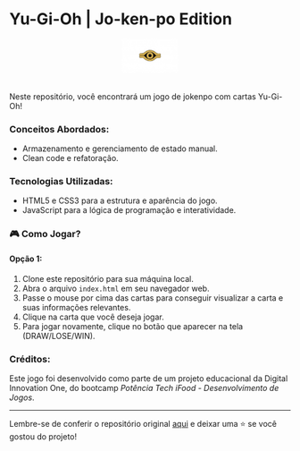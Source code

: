 # Yu-Gi-Oh | Jo-ken-po Edition

<div align = "center">
  <img width = 100px src="./src/assets/icons/eye.jpg" alt="Símbolo de olho de Yu-Gi-Oh">
</div>
<br>

Neste repositório, você encontrará um jogo de jokenpo com cartas Yu-Gi-Oh!


### Conceitos Abordados:

- Armazenamento e gerenciamento de estado manual.
- Clean code e refatoração.


### Tecnologias Utilizadas:

-   HTML5 e CSS3 para a estrutura e aparência do jogo.
-   JavaScript para a lógica de programação e interatividade.

### 🎮 Como Jogar?
#### Opção 1:
1.  Clone este repositório para sua máquina local.
2.  Abra o arquivo  `index.html`  em seu navegador web.
3.  Passe o mouse por cima das cartas para conseguir visualizar a carta e suas informações relevantes.
4.  Clique na carta que você deseja jogar.
5.  Para jogar novamente, clique no botão que aparecer na tela (DRAW/LOSE/WIN).


### Créditos:

Este jogo foi desenvolvido como parte de um projeto educacional da Digital Innovation One, do bootcamp *Potência Tech iFood - Desenvolvimento de Jogos*.


----------

Lembre-se de conferir o repositório original  [aqui](https://github.com/digitalinnovationone/js-yugioh-assets)  e deixar uma ⭐️ se você gostou do projeto!